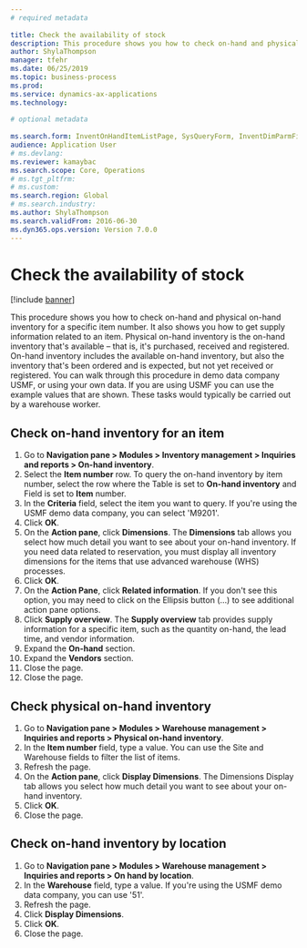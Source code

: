 ```yaml
--- 
# required metadata 
 
title: Check the availability of stock
description: This procedure shows you how to check on-hand and physical on-hand inventory for a specific item number. 
author: ShylaThompson
manager: tfehr 
ms.date: 06/25/2019
ms.topic: business-process 
ms.prod:  
ms.service: dynamics-ax-applications 
ms.technology:  
 
# optional metadata 
 
ms.search.form: InventOnHandItemListPage, SysQueryForm, InventDimParmFixed, InventSupply, DefaultDashboard, WHSInventPhysicalOnhand, WHSOnHand   
audience: Application User 
# ms.devlang:  
ms.reviewer: kamaybac
ms.search.scope: Core, Operations 
# ms.tgt_pltfrm:  
# ms.custom:  
ms.search.region: Global
# ms.search.industry: 
ms.author: ShylaThompson
ms.search.validFrom: 2016-06-30 
ms.dyn365.ops.version: Version 7.0.0 
---
```

# Check the availability of stock

[!include [banner](../../includes/banner.md)]

This procedure shows you how to check on-hand and physical on-hand inventory for a specific item number. It also shows you how to get supply information related to an item. Physical on-hand inventory is the on-hand inventory that's available – that is, it's purchased, received and registered. On-hand inventory includes the available on-hand inventory, but also the inventory that's been ordered and is expected, but not yet received or registered. You can walk through this procedure in demo data company USMF, or using your own data. If you are using USMF you can use the example values that are shown. These tasks would typically be carried out by a warehouse worker.


## Check on-hand inventory for an item
1. Go to **Navigation pane > Modules > Inventory management > Inquiries and reports > On-hand inventory**.
2. Select the **Item number** row. To query the on-hand inventory by item number, select the row where the Table is set to **On-hand inventory** and Field is set to **Item** number.
3. In the **Criteria** field, select the item you want to query. If you're using the USMF demo data company, you can select 'M9201'.  
4. Click **OK**.
5. On the **Action pane**, click **Dimensions**. The **Dimensions** tab allows you select how much detail you want to see about your on-hand inventory. If you need data related to reservation, you must display all inventory dimensions for the items that use advanced warehouse (WHS) processes.
6. Click **OK**.
7. On the **Action Pane**, click **Related information**. If you don't see this option, you may need to click on the Ellipsis button (…) to see additional action pane options.
8. Click **Supply overview**. The **Supply overview** tab provides supply information for a specific item, such as the quantity on-hand, the lead time, and vendor information.  
9. Expand the **On-hand** section.
10. Expand the **Vendors** section.
11. Close the page.
12. Close the page.

## Check physical on-hand inventory
1. Go to **Navigation pane > Modules > Warehouse management > Inquiries and reports > Physical on-hand inventory**.
2. In the **Item number** field, type a value. You can use the Site and Warehouse fields to filter the list of items. 
3. Refresh the page.
4. On the **Action pane**, click **Display Dimensions**. The Dimensions Display tab allows you select how much detail you want to see about your on-hand inventory.
5. Click **OK**.
6. Close the page.

## Check on-hand inventory by location
1. Go to **Navigation pane > Modules > Warehouse management > Inquiries and reports > On hand by location**.
2. In the **Warehouse** field, type a value. If you're using the USMF demo data company, you can use '51'.  
3. Refresh the page.
4. Click **Display Dimensions**.
5. Click **OK**.
6. Close the page.

